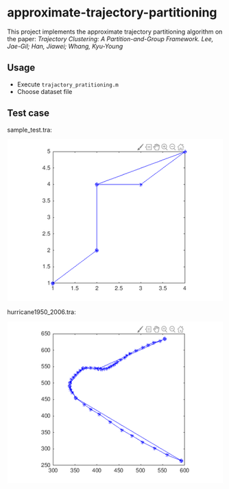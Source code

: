 # approximate-trajectory-partitioning

This project implements the approximate trajectory partitioning algorithm on the paper: *Trajectory Clustering: A Partition-and-Group Framework. Lee, Jae-Gil; Han, Jiawei; Whang, Kyu-Young*

## Usage

- Execute `trajactory_pratitioning.m`
- Choose dataset file

## Test case

sample_test.tra:

![sample_test](./sample_test.png)

hurricane1950_2006.tra:

![hurricane1950_2006](./hurricane1950_2006.png)
